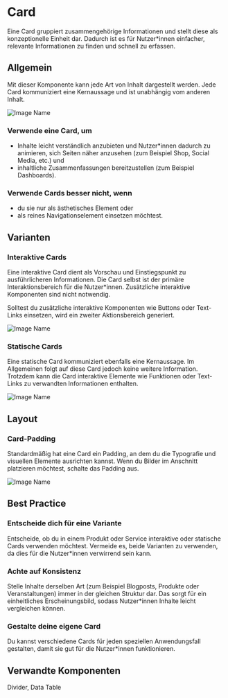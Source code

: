 # Card

Eine Card gruppiert zusammengehörige Informationen und stellt diese als konzeptionelle Einheit dar. Dadurch ist es für Nutzer*innen einfacher, relevante Informationen zu finden und schnell zu erfassen.

## Allgemein

Mit dieser Komponente kann jede Art von Inhalt dargestellt werden. Jede Card kommuniziert eine Kernaussage und ist unabhängig vom anderen Inhalt.

![Image Name](assets/3_components/card/cards_general.png)

### Verwende eine Card, um 

*	Inhalte leicht verständlich anzubieten und Nutzer*innen dadurch zu animieren, sich Seiten näher anzusehen (zum Beispiel Shop, Social Media, etc.) und
*	inhaltliche Zusammenfassungen bereitzustellen (zum Beispiel Dashboards).

### Verwende Cards besser nicht, wenn

*	du sie nur als ästhetisches Element oder 
*	als reines Navigationselement einsetzen möchtest.


## Varianten

### Interaktive Cards

Eine interaktive Card dient als Vorschau und Einstiegspunkt zu ausführlicheren Informationen. Die Card selbst ist der primäre Interaktionsbereich für die Nutzer*innen. Zusätzliche interaktive Komponenten sind nicht notwendig.

Solltest du zusätzliche interaktive Komponenten wie Buttons oder Text-Links einsetzen, wird ein zweiter Aktionsbereich generiert.

![Image Name](assets/3_components/card/card-interactive.png)

### Statische Cards

Eine statische Card kommuniziert ebenfalls eine Kernaussage. Im Allgemeinen folgt auf diese Card jedoch keine weitere Information. Trotzdem kann die Card interaktive Elemente wie Funktionen oder Text-Links zu verwandten Informationen enthalten.

![Image Name](assets/3_components/card/cards-static.png)

## Layout

### Card-Padding

Standardmäßig hat eine Card ein Padding, an dem du die Typografie und visuellen Elemente ausrichten kannst. Wenn du Bilder im Anschnitt platzieren möchtest, schalte das Padding aus. 

![Image Name](assets/3_components/card/cards-padding.png)

## Best Practice

### Entscheide dich für eine Variante 

Entscheide, ob du in einem Produkt oder Service interaktive oder statische Cards verwenden möchtest. Vermeide es, beide Varianten zu verwenden, da dies für die Nutzer*innen verwirrend sein kann.

### Achte auf Konsistenz

Stelle Inhalte derselben Art (zum Beispiel Blogposts, Produkte oder Veranstaltungen) immer in der gleichen Struktur dar. Das sorgt für ein einheitliches Erscheinungsbild, sodass Nutzer*innen Inhalte leicht vergleichen können.

### Gestalte deine eigene Card

Du kannst verschiedene Cards für jeden speziellen Anwendungsfall gestalten, damit sie gut für die Nutzer*innen funktionieren. 

## Verwandte Komponenten 

Divider, Data Table
